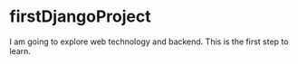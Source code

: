 # firstDjangoProject
I am going to explore web technology and backend. This is the first step to learn.
